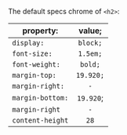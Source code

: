 The default specs chrome of `<h2>`:

| property: | value; |
| ------------- |:-------------: |
|`display:`| `block;` |
|`font-size:`| `1.5em;`|
|`font-weight:`| `bold;`|
|`margin-top:`|`19.920;` |
| `margin-right:`| `-` |
|`margin-bottom:` | `19.920`;|
|`margin-right` | `-`|
|`content-height` | `28`|
